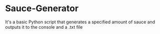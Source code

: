 # Sauce-Generator
It's a basic Python script that generates a specified amount of sauce and outputs it to the console and a .txt file
